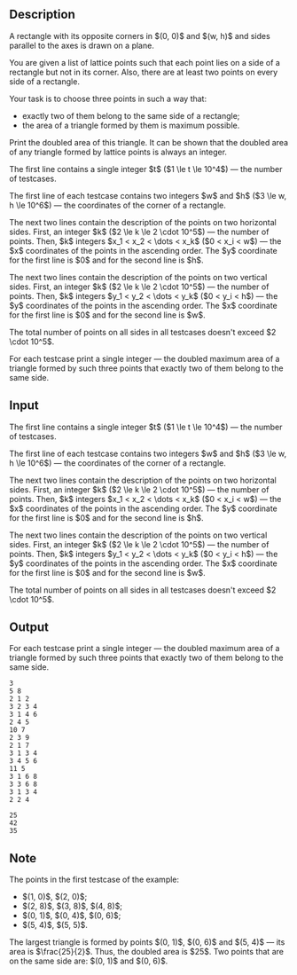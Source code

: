 ## Description

<div><p>A rectangle with its opposite corners in $(0, 0)$ and $(w, h)$ and sides parallel to the axes is drawn on a plane.</p><p>You are given a list of lattice points such that each point lies on a side of a rectangle but not in its corner. Also, there are at least two points on every side of a rectangle.</p><p>Your task is to choose three points in such a way that: </p><ul> <li> exactly two of them belong to the same side of a rectangle; </li><li> the area of a triangle formed by them is maximum possible. </li></ul><p>Print the doubled area of this triangle. It can be shown that the doubled area of any triangle formed by lattice points is always an integer.</p></div><div class="input-specification"><p>The first line contains a single integer $t$ ($1 \le t \le 10^4$)&nbsp;— the number of testcases.</p><p>The first line of each testcase contains two integers $w$ and $h$ ($3 \le w, h \le 10^6$)&nbsp;— the coordinates of the corner of a rectangle.</p><p>The next two lines contain the description of the points on two horizontal sides. First, an integer $k$ ($2 \le k \le 2 \cdot 10^5$)&nbsp;— the number of points. Then, $k$ integers $x_1 &lt; x_2 &lt; \dots &lt; x_k$ ($0 &lt; x_i &lt; w$)&nbsp;— the $x$ coordinates of the points in the ascending order. The $y$ coordinate for the first line is $0$ and for the second line is $h$.</p><p>The next two lines contain the description of the points on two vertical sides. First, an integer $k$ ($2 \le k \le 2 \cdot 10^5$)&nbsp;— the number of points. Then, $k$ integers $y_1 &lt; y_2 &lt; \dots &lt; y_k$ ($0 &lt; y_i &lt; h$)&nbsp;— the $y$ coordinates of the points in the ascending order. The $x$ coordinate for the first line is $0$ and for the second line is $w$.</p><p>The total number of points on all sides in all testcases doesn't exceed $2 \cdot 10^5$.</p></div><div class="output-specification"><p>For each testcase print a single integer&nbsp;— the doubled maximum area of a triangle formed by such three points that exactly two of them belong to the same side.</p></div>

## Input

<p>The first line contains a single integer $t$ ($1 \le t \le 10^4$)&nbsp;— the number of testcases.</p><p>The first line of each testcase contains two integers $w$ and $h$ ($3 \le w, h \le 10^6$)&nbsp;— the coordinates of the corner of a rectangle.</p><p>The next two lines contain the description of the points on two horizontal sides. First, an integer $k$ ($2 \le k \le 2 \cdot 10^5$)&nbsp;— the number of points. Then, $k$ integers $x_1 &lt; x_2 &lt; \dots &lt; x_k$ ($0 &lt; x_i &lt; w$)&nbsp;— the $x$ coordinates of the points in the ascending order. The $y$ coordinate for the first line is $0$ and for the second line is $h$.</p><p>The next two lines contain the description of the points on two vertical sides. First, an integer $k$ ($2 \le k \le 2 \cdot 10^5$)&nbsp;— the number of points. Then, $k$ integers $y_1 &lt; y_2 &lt; \dots &lt; y_k$ ($0 &lt; y_i &lt; h$)&nbsp;— the $y$ coordinates of the points in the ascending order. The $x$ coordinate for the first line is $0$ and for the second line is $w$.</p><p>The total number of points on all sides in all testcases doesn't exceed $2 \cdot 10^5$.</p>

## Output

<p>For each testcase print a single integer&nbsp;— the doubled maximum area of a triangle formed by such three points that exactly two of them belong to the same side.</p>





```input1
3
5 8
2 1 2
3 2 3 4
3 1 4 6
2 4 5
10 7
2 3 9
2 1 7
3 1 3 4
3 4 5 6
11 5
3 1 6 8
3 3 6 8
3 1 3 4
2 2 4
```




```output1
25
42
35
```



## Note

<p>The points in the first testcase of the example: </p><ul> <li> $(1, 0)$, $(2, 0)$; </li><li> $(2, 8)$, $(3, 8)$, $(4, 8)$; </li><li> $(0, 1)$, $(0, 4)$, $(0, 6)$; </li><li> $(5, 4)$, $(5, 5)$. </li></ul><p>The largest triangle is formed by points $(0, 1)$, $(0, 6)$ and $(5, 4)$&nbsp;— its area is $\frac{25}{2}$. Thus, the doubled area is $25$. Two points that are on the same side are: $(0, 1)$ and $(0, 6)$.</p>
